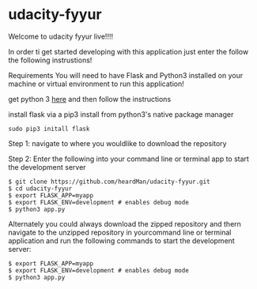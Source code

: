 # udacity-fyyur

Welcome to udacity fyyur live!!!!

In order ti get started developing with this application just enter the follow the following instrustions!

Requirements
You will need to have Flask and Python3 installed on your machine or virtual environment to run this application!

get python 3 <a href="https://www.python.org/downloads/">here</a>
and then follow the instructions

install flask via a pip3 install from python3's native package manager

```sudo pip3 initall flask```

Step 1: navigate to where you wouldlike to download the repository

Step 2: Enter the following into your command line or terminal app to start the development server

```
$ git clone https://github.com/heardMan/udacity-fyyur.git
$ cd udacity-fyyur
$ export FLASK_APP=myapp
$ export FLASK_ENV=development # enables debug mode
$ python3 app.py
```


Alternately you could always download the zipped repository and thern navigate to the unzipped repository in yourcommand line or terminal application and run the following commands to start the development server:

```
$ export FLASK_APP=myapp
$ export FLASK_ENV=development # enables debug mode
$ python3 app.py
```